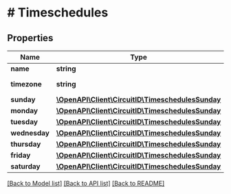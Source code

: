# # Timeschedules

## Properties

Name | Type | Description | Notes
------------ | ------------- | ------------- | -------------
**name** | **string** |  |
**timezone** | **string** |  | [default to 'America/New_York']
**sunday** | [**\OpenAPI\Client\CircuitID\TimeschedulesSunday**](TimeschedulesSunday.md) |  |
**monday** | [**\OpenAPI\Client\CircuitID\TimeschedulesSunday**](TimeschedulesSunday.md) |  |
**tuesday** | [**\OpenAPI\Client\CircuitID\TimeschedulesSunday**](TimeschedulesSunday.md) |  |
**wednesday** | [**\OpenAPI\Client\CircuitID\TimeschedulesSunday**](TimeschedulesSunday.md) |  |
**thursday** | [**\OpenAPI\Client\CircuitID\TimeschedulesSunday**](TimeschedulesSunday.md) |  |
**friday** | [**\OpenAPI\Client\CircuitID\TimeschedulesSunday**](TimeschedulesSunday.md) |  |
**saturday** | [**\OpenAPI\Client\CircuitID\TimeschedulesSunday**](TimeschedulesSunday.md) |  |

[[Back to Model list]](../../README.md#models) [[Back to API list]](../../README.md#endpoints) [[Back to README]](../../README.md)
